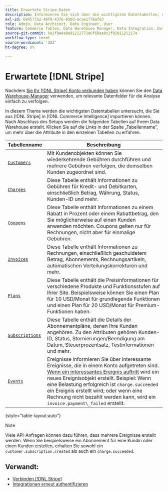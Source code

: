 ```yaml
---
title: Erwartete Stripe-Daten
description: Informieren Sie sich über die wichtigsten Datentabellen, die Sie von Stripe in Commerce Intelligence importieren können.
exl-id: 694577b2-48f9-4376-850d-acae1776afe3
role: Admin, Data Architect, Data Engineer, User
feature: Commerce Tables, Data Warehouse Manager, Data Integration, Data Import/Export
source-git-commit: 6e2f9e4a9e91212771e6f6baa8c2f8101125217a
workflow-type: tm+mt
source-wordcount: '323'
ht-degree: 0%

---
```


# Erwartete [!DNL Stripe]

Nachdem [Sie Ihr [!DNL Stripe] Konto verbunden haben](../integrations/stripe.md) können Sie den [Data Warehouse-Manager](../../../data-analyst/data-warehouse-mgr/tour-dwm.md) verwenden, um relevante Datenfelder für die Analyse einfach zu verfolgen.

In diesem Thema werden die wichtigsten Datentabellen untersucht, die Sie aus [!DNL Stripe] in [!DNL Commerce Intelligence] importieren können. Nach Abschluss des Setups werden die folgenden Tabellen auf Ihrem Data Warehouse erstellt. Klicken Sie auf die Links in der Spalte „Tabellenname“, um mehr über die Attribute in den einzelnen Tabellen zu erfahren.

| **Tabellenname** | **Beschreibung** |
|-----|-----|
| [`Customers`](https://stripe.com/docs/sources/customers) | Mit Kundenobjekten können Sie wiederkehrende Gebühren durchführen und mehrere Gebühren verfolgen, die demselben Kunden zugeordnet sind. |
| [`Charges`](https://stripe.com/docs/payments/payment-intents/migration/charges) | Diese Tabelle enthält Informationen zu Gebühren für Kredit- und Debitkarten, einschließlich Betrag, Währung, Status, Kunden-ID und mehr. |
| [`Coupons`](https://stripe.com/docs/api/coupons/object) | Diese Tabelle enthält Informationen zu einem Rabatt in Prozent oder einem Rabattbetrag, den Sie möglicherweise auf einen Kunden anwenden möchten. Coupons gelten nur für Rechnungen, nicht aber für einmalige Gebühren. |
| [`Invoices`](https://stripe.com/docs/billing/migration/invoice-states) | Diese Tabelle enthält Informationen zu Rechnungen, einschließlich geschuldetem Betrag, Abonnements, Rechnungsartikeln, automatischen Verteilungskorrekturen und mehr. |
| [`Plans`](https://stripe.com/docs/api/plans/object) | Diese Tabelle enthält die Preisinformationen für verschiedene Produkte und Funktionsstufen auf Ihrer Site. Beispielsweise können Sie einen Plan für 10 USD/Monat für grundlegende Funktionen und einen Plan für 20 USD/Monat für Premium-Funktionen haben. |
| [`Subscriptions`](https://stripe.com/docs/api/subscriptions/object) | Diese Tabelle enthält die Details der Abonnementpläne, denen Ihre Kunden angehören. Zu den Attributen gehören Kunden-ID, Status, Stornierungen/Beendigung am Datum, Steuerprozentsatz, Testinformationen und mehr. |
| [`Events`](https://stripe.com/docs/development/dashboard/events) | Ereignisse informieren Sie über interessante Ereignisse, die in einem Konto aufgetreten sind. [Wenn ein interessantes Ereignis auftritt](https://stripe.com/docs/api/events/types) wird ein neues Ereignisobjekt erstellt. Beispiel: Wenn eine Belastung erfolgreich ist `charge.succeeded` ein Ereignis erstellt wird; oder wenn eine Rechnung nicht bezahlt werden kann, wird ein `invoice.payment\_failed` erstellt. |

{style="table-layout:auto"}

>[!NOTE]
>
>Viele API-Anfragen können dazu führen, dass mehrere Ereignisse erstellt werden. Wenn Sie beispielsweise ein Abonnement für eine Kundin oder einen Kunden erstellen, erhalten Sie sowohl ein `customer.subscription.created` als auch ein `charge.succeeded`.

## Verwandt:

* [Verbinden [!DNL Stripe]](../integrations/stripe.md)
* [Integrationen erneut authentifizieren](https://experienceleague.adobe.com/docs/commerce-knowledge-base/kb/how-to/mbi-reauthenticating-integrations.html)
